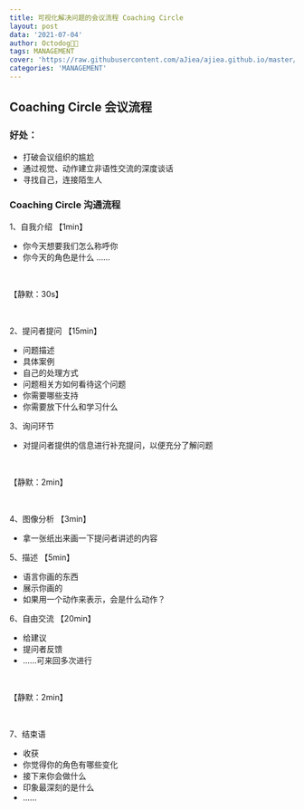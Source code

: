 ```yaml
---
title: 可视化解决问题的会议流程 Coaching Circle
layout: post
data: '2021-07-04'
author: Octodog🐙🐶
tags: MANAGEMENT
cover: 'https://raw.githubusercontent.com/aJiea/ajiea.github.io/master/_posts/210704/COVER.JPG'
categories: 'MANAGEMENT'
---
```


## Coaching Circle 会议流程

### 好处：
- 打破会议组织的尴尬
- 通过视觉、动作建立非语性交流的深度谈话
- 寻找自己，连接陌生人

### Coaching Circle 沟通流程

1、自我介绍 【1min】
- 你今天想要我们怎么称呼你
- 你今天的角色是什么
……

<br/>

【静默：30s】

<br/>

2、提问者提问 【15min】
- 问题描述
- 具体案例
- 自己的处理方式
- 问题相关方如何看待这个问题
- 你需要哪些支持
- 你需要放下什么和学习什么

3、询问环节
- 对提问者提供的信息进行补充提问，以便充分了解问题

<br/>

【静默：2min】

<br/>

4、图像分析 【3min】
- 拿一张纸出来画一下提问者讲述的内容

5、描述 【5min】
- 语言你画的东西
- 展示你画的
- 如果用一个动作来表示，会是什么动作？

6、自由交流 【20min】
- 给建议
- 提问者反馈
- ……可来回多次进行

<br/>

【静默：2min】

<br/>

7、结束语 
- 收获
- 你觉得你的角色有哪些变化
- 接下来你会做什么
- 印象最深刻的是什么
- ……